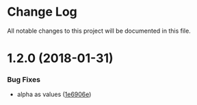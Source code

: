 # Change Log

All notable changes to this project will be documented in this file.

<a name="1.2.0"></a>
# 1.2.0 (2018-01-31)


### Bug Fixes

* alpha as values ([1e6906e](https://github.com/SUI-Components/sui-components/commit/1e6906e))



